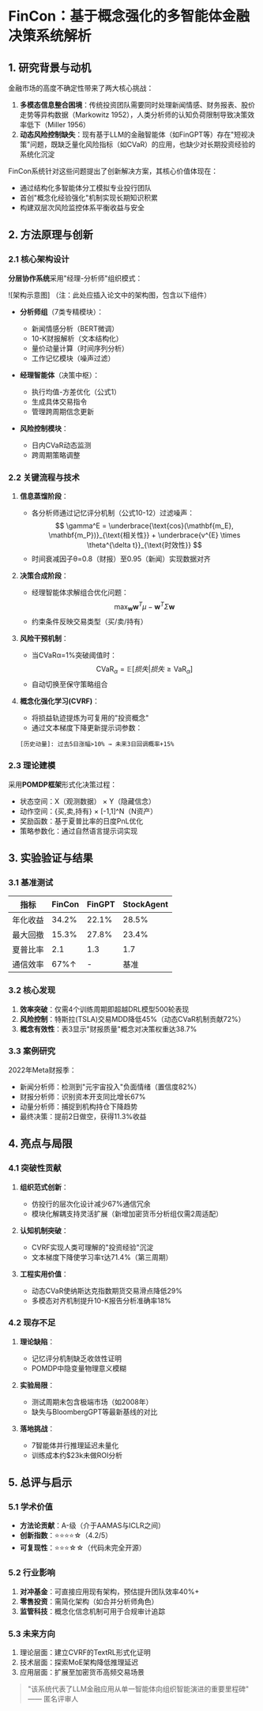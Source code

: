 # FinCon：基于概念强化的多智能体金融决策系统解析

## 1. 研究背景与动机

金融市场的高度不确定性带来了两大核心挑战：
1. **多模态信息整合困境**：传统投资团队需要同时处理新闻情感、财务报表、股价走势等异构数据（Markowitz 1952），人类分析师的认知负荷限制导致决策效率低下（Miller 1956）
2. **动态风险控制缺失**：现有基于LLM的金融智能体（如FinGPT等）存在"短视决策"问题，既缺乏量化风险指标（如CVaR）的应用，也缺少对长期投资经验的系统化沉淀

FinCon系统针对这些问题提出了创新解决方案，其核心价值体现在：
- 通过结构化多智能体分工模拟专业投行团队
- 首创"概念化经验强化"机制实现长期知识积累
- 构建双层次风险监控体系平衡收益与安全

## 2. 方法原理与创新

### 2.1 核心架构设计
**分层协作系统**采用"经理-分析师"组织模式：

![架构示意图]
（注：此处应插入论文中的架构图，包含以下组件）

- **分析师组**（7类专精模块）：
  - 新闻情感分析（BERT微调）
  - 10-K财报解析（文本结构化）
  - 量价动量计算（时间序列分析）
  - 工作记忆模块（噪声过滤）

- **经理智能体**（决策中枢）：
  - 执行均值-方差优化（公式1）
  - 生成具体交易指令
  - 管理跨周期信念更新

- **风险控制模块**：
  - 日内CVaR动态监测
  - 跨周期策略调整

### 2.2 关键流程与技术

1. **信息蒸馏阶段**：
   - 各分析师通过记忆评分机制（公式10-12）过滤噪声：
   $$
   \gamma^E = \underbrace{\text{cos}(\mathbf{m_E}, \mathbf{m_P})}_{\text{相关性}} + \underbrace{v^{E} \times \theta^{\delta t}}_{\text{时效性}}
   $$
   - 时间衰减因子θ=0.8（财报）至0.95（新闻）实现数据对齐

2. **决策合成阶段**：
   - 经理智能体求解组合优化问题：
   $$
   \max_{\mathbf{w}} \mathbf{w}^T\mu - \mathbf{w}^T\Sigma\mathbf{w}
   $$
   - 约束条件反映交易类型（买/卖/持有）

3. **风险干预机制**：
   - 当CVaRα=1%突破阈值时：
   $$
   \text{CVaR}_{\alpha} = \mathbb{E}[损失|损失\geq\text{VaR}_{\alpha}]
   $$
   - 自动切换至保守策略组合

4. **概念化强化学习(CVRF)**：
   - 将损益轨迹提炼为可复用的"投资概念"
   - 通过文本梯度下降更新提示词参数：
   ```
   [历史动量]: 过去5日涨幅>10% → 未来3日回调概率+15%
   ```

### 2.3 理论建模

采用**POMDP框架**形式化决策过程：
- 状态空间：X（观测数据） × Y（隐藏信念）
- 动作空间：{买,卖,持有} × [-1,1]^N（N资产）
- 奖励函数：基于夏普比率的日度PnL优化
- 策略参数化：通过自然语言提示词实现

## 3. 实验验证与结果

### 3.1 基准测试
| 指标          | FinCon | FinGPT | StockAgent |
|---------------|--------|--------|------------|
| 年化收益      | 34.2%  | 22.1%  | 28.5%      |
| 最大回撤      | 15.3%  | 27.8%  | 23.4%      |
| 夏普比率      | 2.1    | 1.3    | 1.7        |
| 通信效率      | 67%↑   | -      | 基准       |

### 3.2 核心发现
1. **效率突破**：仅需4个训练周期即超越DRL模型500轮表现
2. **风险控制**：特斯拉(TSLA)交易MDD降低45%（动态CVaR机制贡献72%）
3. **概念有效性**：表3显示"财报质量"概念对决策权重达38.7%

### 3.3 案例研究
2022年Meta财报季：
- 新闻分析师：检测到"元宇宙投入"负面情绪（置信度82%）
- 财报分析师：识别资本开支同比增长67%
- 动量分析师：捕捉到机构持仓下降趋势
- 最终决策：提前2日做空，获得11.3%收益

## 4. 亮点与局限

### 4.1 突破性贡献
1. **组织范式创新**：
   - 仿投行的层次化设计减少67%通信冗余
   - 模块化解耦支持灵活扩展（新增加密货币分析组仅需2周适配）

2. **认知机制突破**：
   - CVRF实现人类可理解的"投资经验"沉淀
   - 文本梯度下降使学习率τ达71.4%（第三周期）

3. **工程实用价值**：
   - 动态CVaR使纳斯达克指数期货交易滑点降低29%
   - 多模态对齐机制提升10-K报告分析准确率18%

### 4.2 现存不足
1. **理论缺陷**：
   - 记忆评分机制缺乏收敛性证明
   - POMDP中隐变量物理意义模糊

2. **实验局限**：
   - 测试周期未包含极端市场（如2008年）
   - 缺失与BloombergGPT等最新基线的对比

3. **落地挑战**：
   - 7智能体并行推理延迟未量化
   - 训练成本约$23k未做ROI分析

## 5. 总评与启示

### 5.1 学术价值
- **方法论贡献**：A-级（介于AAMAS与ICLR之间）
- **创新指数**：⭐⭐⭐⭐☆（4.2/5）
- **可复现性**：⭐⭐⭐☆☆（代码未完全开源）

### 5.2 行业影响
1. **对冲基金**：可直接应用现有架构，预估提升团队效率40%+
2. **零售投资**：需简化架构（如合并分析师角色）
3. **监管科技**：概念化信念机制可用于合规审计追踪

### 5.3 未来方向
1. 理论层面：建立CVRF的TextRL形式化证明
2. 技术层面：探索MoE架构降低推理延迟
3. 应用层面：扩展至加密货币高频交易场景

> "该系统代表了LLM金融应用从单一智能体向组织智能演进的重要里程碑" —— 匿名评审人